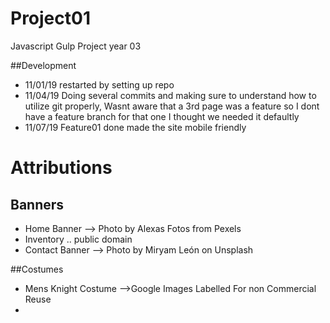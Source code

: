 # Project01
Javascript Gulp Project year 03

##Development
- 11/01/19 restarted by setting up repo
- 11/04/19 Doing several commits and making sure to understand how to utilize git properly, Wasnt aware that a 3rd page was a feature so I dont have a feature branch for that one I thought we needed it defaultly
- 11/07/19 Feature01 done made the site mobile friendly


# Attributions
## Banners
- Home Banner --> Photo by Alexas Fotos from Pexels
- Inventory .. public domain
- Contact Banner --> Photo by Miryam León on Unsplash

##Costumes
- Mens Knight Costume -->Google Images Labelled For non Commercial Reuse
-